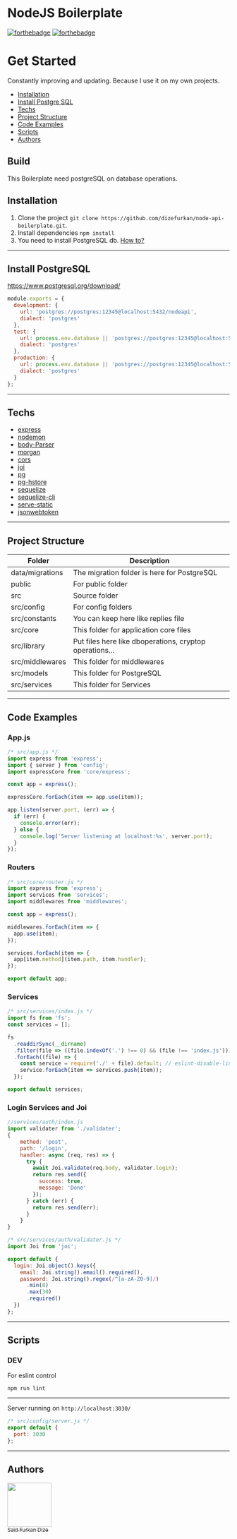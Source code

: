 # NodeJS Boilerplate
[![forthebadge](https://forthebadge.com/images/badges/built-by-developers.svg)](https://forthebadge.com)
[![forthebadge](https://forthebadge.com/images/badges/made-with-javascript.svg)](https://forthebadge.com)

# Get Started
Constantly improving and updating. Because I use it on my own projects.
- [Installation](https://github.com/dizefurkan/node-api-boilerplate#installation)
- [Install Postgre SQL](https://github.com/dizefurkan/node-api-boilerplate#install-postgresql)
- [Techs](https://github.com/dizefurkan/node-api-boilerplate#techs)
- [Project Structure](https://github.com/dizefurkan/node-api-boilerplate#project-structure)
- [Code Examples](https://github.com/dizefurkan/node-api-boilerplate#code-examples)
- [Scripts](https://github.com/dizefurkan/node-api-boilerplate#install-postgresql)
- [Authors](https://github.com/dizefurkan/node-api-boilerplate#authors)

## Build

This Boilerplate need postgreSQL on database operations.

## Installation

1. Clone the project `git clone https://github.com/dizefurkan/node-api-boilerplate.git`.
2. Install dependencies `npm install`
3. You need to install PostgreSQL db. [How to?](https://github.com/dizefurkan/node-api-boilerplate#install-postgresql)

---

## Install PostgreSQL

https://www.postgresql.org/download/
```js
module.exports = {
  development: {
    url: 'postgres://postgres:12345@localhost:5432/nodeapi',
    dialect: 'postgres'
  },
  test: {
    url: process.env.database || 'postgres://postgres:12345@localhost:5432/nodeapi',
    dialect: 'postgres'
  },
  production: {
    url: process.env.database || 'postgres://postgres:12345@localhost:5432/nodeapi',
    dialect: 'postgres'
  }
};

```

---

## Techs
- [express](https://github.com/expressjs/express)
- [nodemon](https://github.com/remy/nodemon)
- [body-Parser](https://github.com/expressjs/body-parser)
- [morgan](https://github.com/expressjs/morgan)
- [cors](https://github.com/expressjs/cors)
- [joi](https://github.com/hapijs/joi)
- [pg](https://www.npmjs.com/package/pg)
- [pg-hstore](https://www.npmjs.com/package/pg-hstore)
- [sequelize](https://www.npmjs.com/package/sequelize)
- [sequelize-cli](https://www.npmjs.com/package/sequelize-cli)
- [serve-static](https://github.com/expressjs/serve-static)
- [jsonwebtoken](https://github.com/auth0/node-jsonwebtoken)
---
## Project Structure
|Folder|Description|
|--|--|
|data/migrations|The migration folder is here for PostgreSQL|
|public|For public folder|
|src|Source folder|
|src/config|For config folders|
|src/constants|You can keep here like replies file|
|src/core|This folder for application core files|
|src/library|Put files here like dboperations, cryptop operations...|
|src/middlewares|This folder for middlewares|
|src/models|This folder for PostgreSQL|
|src/services|This folder for Services|
---
## Code Examples
### App.js
```js
/* src/app.js */
import express from 'express';
import { server } from 'config';
import expressCore from 'core/express';

const app = express();

expressCore.forEach(item => app.use(item));

app.listen(server.port, (err) => {
  if (err) {
    console.error(err);
  } else {
    console.log('Server listening at localhost:%s', server.port);
  }
});
```
### Routers
```js
/* src/core/router.js */
import express from 'express';
import services from 'services';
import middlewares from 'middlewares';

const app = express();

middlewares.forEach(item => {
  app.use(item);
});

services.forEach(item => {
  app[item.method](item.path, item.handler);
});

export default app;
```
### Services
```js
/* src/services/index.js */
import fs from 'fs';
const services = [];

fs
  .readdirSync(__dirname)
  .filter(file => ((file.indexOf('.') !== 0) && (file !== 'index.js')))
  .forEach((file) => {
    const service = require('./' + file).default; // eslint-disable-line
    service.forEach(item => services.push(item));
  });

export default services;
```
### Login Services and Joi
```js
//services/auth/index.js
import validater from './validater';
{
    method: 'post',
    path: '/login',
    handler: async (req, res) => {
      try {
        await Joi.validate(req.body, validater.login);
        return res.send({
          success: true,
          message: 'Done'
        });
      } catch (err) {
        return res.send(err);
      }
    }
}
```
```js
/* src/services/auth/validater.js */
import Joi from 'joi';

export default {
  login: Joi.object().keys({
    email: Joi.string().email().required(),
    password: Joi.string().regex(/^[a-zA-Z0-9]/)
      .min(8)
      .max(30)
      .required()
  })
};
```
---
## Scripts
### DEV
For eslint control
```
npm run lint
```
---
Server running on `http://localhost:3030/`
```js
/* src/config/server.js */
export default {
  port: 3030
};

```
---
## Authors
[<img src="https://avatars1.githubusercontent.com/u/28892291?s=460&v=4" width="100px;"/><br /><sub>Said Furkan Dize</sub>](https://github.com/dizefurkan)<br />
